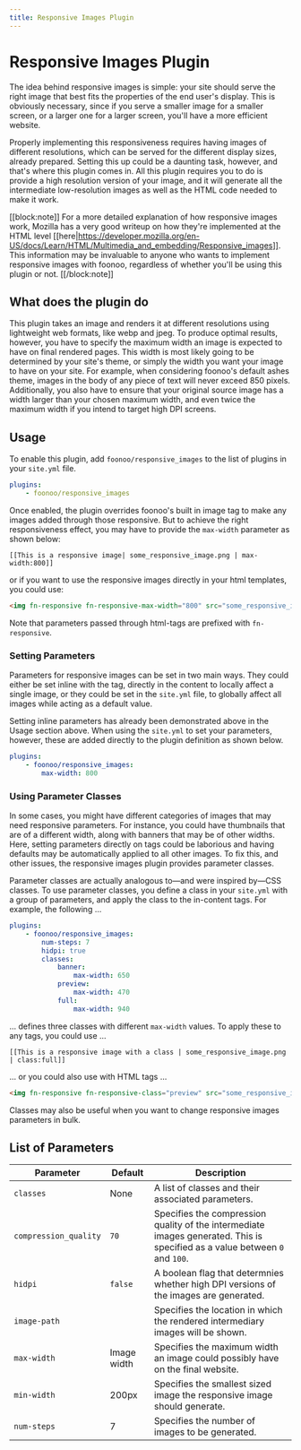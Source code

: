 ```yaml
---
title: Responsive Images Plugin
---
```

# Responsive Images Plugin
The idea behind responsive images is simple: your site should serve the right image that best fits the properties of the end user's display. This is obviously necessary, since if you serve a smaller image for a smaller screen, or a larger one for a larger screen, you'll have a more efficient website. 

Properly implementing this responsiveness requires having images of different resolutions, which can be served for the different display sizes, already prepared. Setting this up could be a daunting task, however, and that's where this plugin comes in. All this plugin requires you to do is provide a high resolution version of your image, and it will generate all the intermediate low-resolution images as well as the HTML code needed to make it work.

[[block:note]]
For a more detailed explanation of how responsive images work, Mozilla has a very good writeup on how they're implemented at the HTML level [[here|https://developer.mozilla.org/en-US/docs/Learn/HTML/Multimedia_and_embedding/Responsive_images]]. This information may be invaluable to anyone who wants to implement responsive images with foonoo, regardless of whether you'll be using this plugin or not.
[[/block:note]]


## What does the plugin do
This plugin takes an image and renders it at different resolutions using lightweight web formats, like webp and jpeg. To produce optimal results, however, you have to specify the maximum width an image is expected to have on final rendered pages. This width is most likely going to be determined by your site's theme, or simply the width you want your image to have on your site. For example, when considering foonoo's default ashes theme, images in the body of any piece of text will never exceed 850 pixels. Additionally, you also have to ensure that your original source image has a width larger than your chosen maximum width, and even twice the maximum width if you intend to target high DPI screens. 

## Usage
To enable this plugin, add `foonoo/responsive_images` to the list of plugins in your `site.yml` file. 


```yml
plugins:
    - foonoo/responsive_images
```

Once enabled, the plugin overrides foonoo's built in image tag to make any images added through those responsive. But to achieve the right responsiveness effect, you may have to provide the `max-width` parameter as shown below:

    [[This is a responsive image| some_responsive_image.png | max-width:800]]

or if you want to use the responsive images directly in your html templates, you could use:

```html
<img fn-responsive fn-responsive-max-width="800" src="some_responsive_image.png"/>
```

Note that parameters passed through html-tags are prefixed with `fn-responsive`. 


### Setting Parameters
Parameters for responsive images can be set in two main ways. They could either be set inline with the tag, directly in the content to locally affect a single image, or they could be set in the `site.yml` file, to globally affect all images while acting as a default value. 

Setting inline parameters has already been demonstrated above in the Usage section above. When using the `site.yml` to set your parameters, however, these are added directly to the plugin definition as shown below.
                         
```yml
plugins:
    - foonoo/responsive_images:
        max-width: 800
```

### Using Parameter Classes
In some cases, you might have different categories of images that may need responsive parameters. For instance, you could have thumbnails that are of a different width, along with banners that may be of other widths. Here, setting parameters directly on tags could be laborious and having defaults may be automatically applied to all other images. To fix this, and other issues, the responsive images plugin provides parameter classes.

Parameter classes are actually analogous to—and were inspired by—CSS classes. To use parameter classes, you define a class in your `site.yml` with a group of parameters, and apply the class to the in-content tags. For example, the following ...

```yml
plugins:
    - foonoo/responsive_images:
        num-steps: 7
        hidpi: true
        classes:
            banner:
                max-width: 650
            preview:
                max-width: 470
            full:
                max-width: 940
```
... defines three classes with different `max-width` values. To apply these to any tags, you could use ...

```
[[This is a responsive image with a class | some_responsive_image.png | class:full]]
```

... or you could also use with HTML tags ...

```html
<img fn-responsive fn-responsive-class="preview" src="some_responsive_image.png" />
```

Classes may also be useful when you want to change responsive images parameters in bulk.


## List of Parameters

 Parameter            | Default    | Description
--------------------- |------------|-------------------------------
`classes`             | None       | A list of classes and their associated parameters.
`compression_quality` | `70`       | Specifies the compression quality of the intermediate images generated. This is specified as a value between `0` and `100`.
`hidpi`               | `false`    | A boolean flag that determnies whether high DPI versions of the images are generated.
`image-path`          |            | Specifies the location in which the rendered intermediary images will be shown.
`max-width`           | Image width| Specifies the maximum width an image could possibly have on the final website.
`min-width`           | 200px      | Specifies the smallest sized image the responsive image should generate.
`num-steps`           | 7          | Specifies the number of images to be generated.